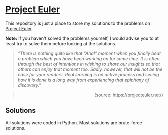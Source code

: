 # [Project Euler](https://projecteuler.net/)

This repository is just a place to store my solutions to
the problems on [Project Euler](https://projecteuler.net/).

__Note:__ If you haven't solved the problems yourself, I would advise
you to at least try to solve them before looking at the solutions.

> _"There is nothing quite like that "Aha!" moment when you finally
beat a problem which you have been working on for some time. It is
often through the best of intentions in wishing to share our insights
so that others can enjoy that moment too. Sadly, however, that will
not be the case for your readers. Real learning is an active process
and seeing how it is done is a long way from experiencing that epiphany
of discovery."_

> <p align="right">(source: https://projecteuler.net/)</p>

## Solutions

All solutions were coded in Python. Most solutions are brute-force solutions.

